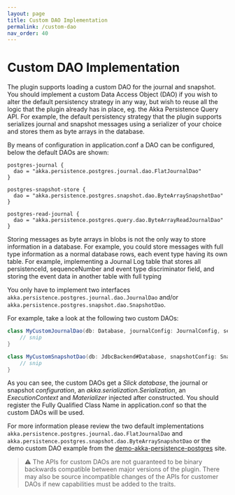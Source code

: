 ```yaml
---
layout: page
title: Custom DAO Implementation
permalink: /custom-dao
nav_order: 40
---
```


# Custom DAO Implementation

The plugin supports loading a custom DAO for the journal and snapshot. You should implement a custom Data Access Object (DAO) if you wish to alter the default persistency strategy in
any way, but wish to reuse all the logic that the plugin already has in place, eg. the Akka Persistence Query API. For example, the default persistency strategy that the plugin
supports serializes journal and snapshot messages using a serializer of your choice and stores them as byte arrays in the database.

By means of configuration in application.conf a DAO can be configured, below the default DAOs are shown:

```hocon
postgres-journal {
  dao = "akka.persistence.postgres.journal.dao.FlatJournalDao"
}

postgres-snapshot-store {
  dao = "akka.persistence.postgres.snapshot.dao.ByteArraySnapshotDao"
}

postgres-read-journal {
  dao = "akka.persistence.postgres.query.dao.ByteArrayReadJournalDao"
}
```

Storing messages as byte arrays in blobs is not the only way to store information in a database. For example, you could store messages with full type information as a normal database rows, each event type having its own table.
For example, implementing a Journal Log table that stores all persistenceId, sequenceNumber and event type discriminator field, and storing the event data in another table with full typing

You only have to implement two interfaces `akka.persistence.postgres.journal.dao.JournalDao` and/or `akka.persistence.postgres.snapshot.dao.SnapshotDao`. 

For example, take a look at the following two custom DAOs:

```scala
class MyCustomJournalDao(db: Database, journalConfig: JournalConfig, serialization: Serialization)(implicit ec: ExecutionContext, mat: Materializer) extends JournalDao {
    // snip
}

class MyCustomSnapshotDao(db: JdbcBackend#Database, snapshotConfig: SnapshotConfig, serialization: Serialization)(implicit ec: ExecutionContext, val mat: Materializer) extends SnapshotDao {
    // snip
}
```

As you can see, the custom DAOs get a _Slick database_, the journal or snapshot _configuration_, an _akka.serialization.Serialization_, an _ExecutionContext_ and _Materializer_ injected after constructed.
You should register the Fully Qualified Class Name in application.conf so that the custom DAOs will be used.

For more information please review the two default implementations `akka.persistence.postgres.journal.dao.FlatJournalDao` and `akka.persistence.postgres.snapshot.dao.ByteArraySnapshotDao` or the demo custom DAO example from the [demo-akka-persistence-postgres](https://github.com/mkubala/demo-akka-persistence-postgres) site.

> :warning: The APIs for custom DAOs are not guaranteed to be binary backwards compatible between major versions of the plugin.
> There may also be source incompatible changes of the APIs for customer DAOs if new capabilities must be added to the traits.
